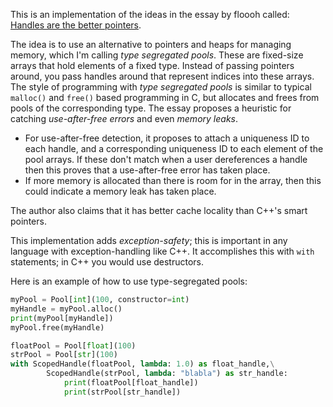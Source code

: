 This is an implementation of the ideas in the essay by floooh called: [Handles are the better pointers](https://floooh.github.io/2018/06/17/handles-vs-pointers.html).

The idea is to use an alternative to pointers and heaps for managing memory, which I'm calling *type segregated pools*. These are fixed-size arrays that hold elements of a fixed type. Instead of passing pointers around, you pass handles around that represent indices into these arrays. The style of programming with *type segregated pools* is similar to typical `malloc()` and `free()` based programming in C, but allocates and frees from pools of the corresponding type. The essay proposes a heuristic for catching *use-after-free errors* and even *memory leaks*.
  - For use-after-free detection, it proposes to attach a uniqueness ID to each handle, and a corresponding uniqueness ID to each element of the pool arrays. If these don't match when a user dereferences a handle then this proves that a use-after-free error has taken place.
  - If more memory is allocated than there is room for in the array, then this could indicate a memory leak has taken place.

The author also claims that it has better cache locality than C++'s smart pointers.

This implementation adds *exception-safety*; this is important in any language with exception-handling like C++. It accomplishes this with `with` statements; in C++ you would use destructors.

Here is an example of how to use type-segregated pools:

```python
myPool = Pool[int](100, constructor=int)
myHandle = myPool.alloc()
print(myPool[myHandle])
myPool.free(myHandle)

floatPool = Pool[float](100)
strPool = Pool[str](100)
with ScopedHandle(floatPool, lambda: 1.0) as float_handle,\
        ScopedHandle(strPool, lambda: "blabla") as str_handle:
            print(floatPool[float_handle])
            print(strPool[str_handle])
```